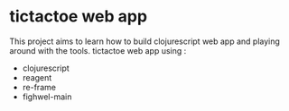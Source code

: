 # tictactoe web app
This project aims to learn how to build clojurescript web app and playing around with the tools.
tictactoe web app using :
* clojurescript
* reagent
* re-frame
* fighwel-main
 
